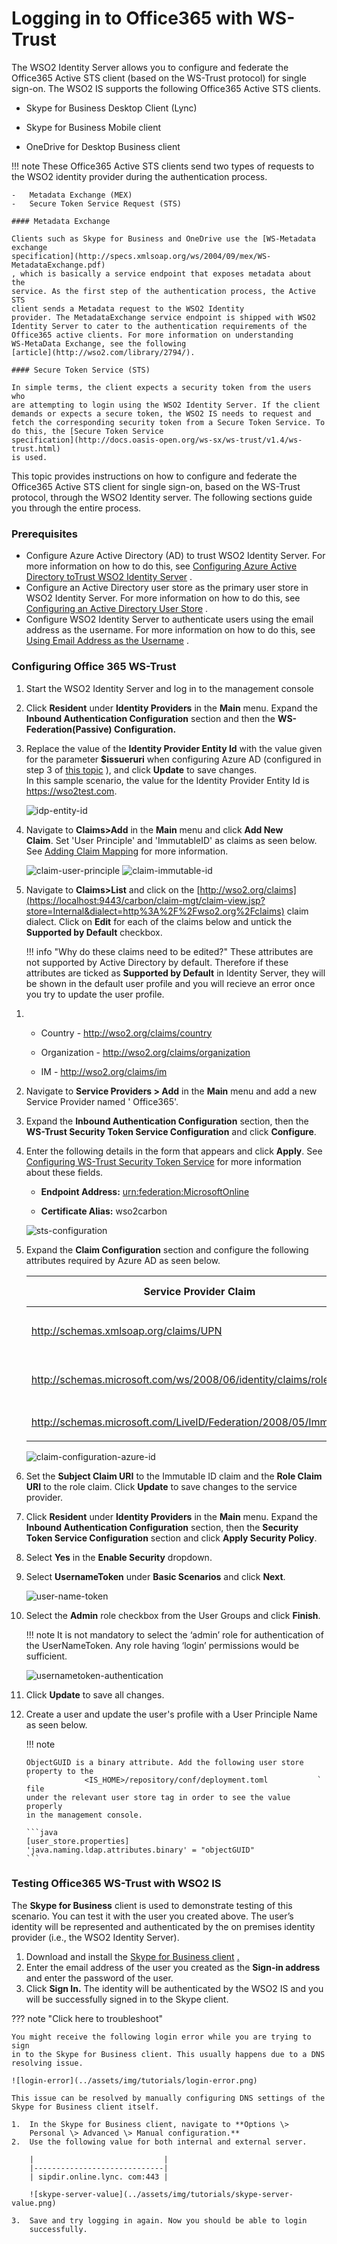 # Logging in to Office365 with WS-Trust

The WSO2 Identity Server allows you to configure and federate the
Office365 Active STS client (based on the WS-Trust protocol) for single
sign-on. The WSO2 IS supports the following Office365 Active STS
clients.

-   Skype for Business Desktop Client (Lync)

-   Skype for Business Mobile client

-   OneDrive for Desktop Business client  

!!! note
	These Office365 Active STS clients send two types of requests to the
	WSO2 identity provider during the authentication process.

	-   Metadata Exchange (MEX)
	-   Secure Token Service Request (STS)

	#### Metadata Exchange

	Clients such as Skype for Business and OneDrive use the [WS-Metadata
	exchange
	specification](http://specs.xmlsoap.org/ws/2004/09/mex/WS-MetadataExchange.pdf)
	, which is basically a service endpoint that exposes metadata about the
	service. As the first step of the authentication process, the Active STS
	client sends a Metadata request to the WSO2 Identity
	provider. The MetadataExchange service endpoint is shipped with WSO2
	Identity Server to cater to the authentication requirements of the
	Office365 active clients. For more information on understanding
	WS-MetaData Exchange, see the following
	[article](http://wso2.com/library/2794/).

	#### Secure Token Service (STS)

	In simple terms, the client expects a security token from the users who
	are attempting to login using the WSO2 Identity Server. If the client
	demands or expects a secure token, the WSO2 IS needs to request and
	fetch the corresponding security token from a Secure Token Service. To
	do this, the [Secure Token Service
	specification](http://docs.oasis-open.org/ws-sx/ws-trust/v1.4/ws-trust.html)
	is used.

This topic provides instructions on how to configure and federate the
Office365 Active STS client for single sign-on, based on the WS-Trust
protocol, through the WSO2 Identity server. The following sections guide
you through the entire process.

### Prerequisites

-   Configure Azure Active Directory (AD) to trust WSO2 Identity Server.
    For more information on how to do this, see [Configuring Azure
    Active Directory toTrust WSO2 Identity
    Server](../../learn/configuring-azure-active-directory-to-trust-wso2-identity-server)
   .
-   Configure an Active Directory user store as the primary user store
    in WSO2 Identity Server. For more information on how to do this, see
    [Configuring an Active Directory User
    Store](../../learn/configuring-a-read-write-active-directory-user-store)
   .  
-   Configure WSO2 Identity Server to authenticate users using the email
    address as the username. For more information on how to do this, see
    [Using Email Address as the
    Username](../../learn/using-email-address-as-the-username)
   .

### Configuring Office 365 WS-Trust

1.  Start the WSO2 Identity Server and log in to the management console

2.  Click **Resident** under **Identity Providers** in the **Main**
    menu. Expand the **Inbound Authentication Configuration** section
    and then the **WS-Federation(Passive) Configuration.**

3.  Replace the value of the **Identity Provider Entity Id** with the
    value given for the parameter **$issueruri** when configuring Azure
    AD (configured in step 3 of [this
    topic](../../learn/configuring-azure-active-directory-to-trust-wso2-identity-server)
    ), and click **Update** to save changes.  
    In this sample scenario, the value for the Identity Provider Entity
    Id is https://wso2test.com.

    ![idp-entity-id](../assets/img/tutorials/idp-entity-id.png)

4.  Navigate to **Claims\>Add** in the **Main** menu and click **Add New
    Claim**. Set 'User Principle' and 'ImmutableID' as claims as seen
    below. See [Adding Claim Mapping](../../learn/adding-claim-mapping) for more
    information.

    ![claim-user-principle](../assets/img/tutorials/claim-user-principle.png)
    ![claim-immutable-id](../assets/img/tutorials/claim-immutable-id.png)

5.  Navigate to **Claims\>List** and click on the
    [http://wso2.org/claims](https://localhost:9443/carbon/claim-mgt/claim-view.jsp?store=Internal&dialect=http%3A%2F%2Fwso2.org%2Fclaims)
    claim dialect. Click on **Edit** for each of the claims below and
    untick the **Supported by Default** checkbox.

    !!! info "Why do these claims need to be edited?"
		These attributes are not supported by Active Directory by default.
		Therefore if these attributes are ticked as **Supported by Default**
		in Identity Server, they will be shown in the default user profile
		and you will recieve an error once you try to update the user
		profile.

<!-- -->

1.  -   Country - http://wso2.org/claims/country

    -   Organization - http://wso2.org/claims/organization
    -   IM - http://wso2.org/claims/im

2.  Navigate to **Service Providers \> Add** in the **Main** menu and
    add a new Service Provider named ' Office365'.

3.  Expand the **Inbound Authentication Configuration** section, then
    the **WS-Trust Security Token Service Configuration** and click
    **Configure**.

4.  Enter the following details in the form that appears and click
    **Apply**. See [Configuring WS-Trust Security Token
    Service](../../learn/configuring-ws-trust-security-token-service) for more
    information about these fields.

    -   **Endpoint Address:**
        [urn:federation:MicrosoftOnline](http://urnfederationMicrosoftOnline)

    -   **Certificate Alias:** wso2carbon

    ![sts-configuration](../assets/img/tutorials/sts-configuration.png)

5.  Expand the **Claim Configuration** section and configure the
    following attributes required by Azure AD as seen below.

    <table>
    <colgroup>
    <col style="width: 33%" />
    <col style="width: 33%" />
    <col style="width: 33%" />
    </colgroup>
    <thead>
    <tr class="header">
    <th>Service Provider Claim</th>
    <th>Local Claim</th>
    <th>Requested Claim</th>
    </tr>
    </thead>
    <tbody>
    <tr class="odd">
    <td><p><a href="http://schemas.xmlsoap.org/claims/UPN">http://schemas.xmlsoap.org/claims/UPN</a></p></td>
    <td><p><a href="http://wso2.org/claims/upn">http://wso2.org/claims/upn</a></p></td>
    <td><p>Ticked (True)</p></td>
    </tr>
    <tr class="even">
    <td><p><a href="http://schemas.microsoft.com/ws/2008/06/identity/claims/role">http://schemas.microsoft.com/ws/2008/06/identity/claims/role</a></p></td>
    <td><p><a href="http://wso2.org/claims/role">http://wso2.org/claims/role</a></p></td>
    <td><p>Ticked (True)</p></td>
    </tr>
    <tr class="odd">
    <td><p><a href="http://schemas.microsoft.com/LiveID/Federation/2008/05/ImmutableID">http://schemas.microsoft.com/LiveID/Federation/2008/05/ImmutableID</a></p></td>
    <td><a href="http://wso2.org/claims/objectguid">http://wso2.org/claims/objectguid</a></td>
    <td>Ticked (True)</td>
    </tr>
    </tbody>
    </table>

    ![claim-configuration-azure-id](../assets/img/tutorials/claim-configuration-azure-id.png)

6.  Set the **Subject Claim URI** to the Immutable ID claim and the
    **Role Claim URI** to the role claim. Click **Update** to save
    changes to the service provider.

7.  Click **Resident** under **Identity Providers** in the **Main**
    menu. Expand the **Inbound Authentication Configuration** section,
    then the **Security Token Service Configuration** section and click
    **Apply Security Policy**.

8.  Select **Yes** in the **Enable Security** dropdown.

9.  Select **UsernameToken** under **Basic Scenarios** and click
    **Next**.

    ![user-name-token](../assets/img/tutorials/user-name-token.png)  

10. Select the **Admin** role checkbox from the User Groups and click
    **Finish**.

    !!! note
        It is not mandatory to select the ‘admin’ role for
        authentication of the UserNameToken. Any role having ‘login’
        permissions would be sufficient.
    
    ![usernametoken-authentication](../assets/img/tutorials/usernametoken-authentication.png)

11. Click **Update** to save all changes.

12. Create a user and update the user's profile with a User Principle
    Name as seen below.

    !!! note
    
        ObjectGUID is a binary attribute. Add the following user store
        property to the
        `            <IS_HOME>/repository/conf/deployment.toml           ` file
        under the relevant user store tag in order to see the value properly
        in the management console.
    
		```java
		[user_store.properties]
		'java.naming.ldap.attributes.binary' = "objectGUID"
		``` 

    

### Testing Office365 WS-Trust with WSO2 IS

The **Skype for Business** client is used to demonstrate testing of this
scenario. You can test it with the user you created above. The user’s
identity will be represented and authenticated by the on premises
identity provider (i.e., the WSO2 Identity Server).

1.  Download and install the [Skype for Business
    client](https://support.office.com/en-us/article/Install-Skype-for-Business-on-your-PC-8a0d4da8-9d58-44f9-9759-5c8f340cb3fb)
    [.](https://support.office.com/en-us/article/Install-Skype-for-Business-on-your-PC-8a0d4da8-9d58-44f9-9759-5c8f340cb3fb)
2.  Enter the email address of the user you created as the **Sign-in
    address** and enter the password of the user.
3.  Click **Sign In.** The identity will be authenticated by the WSO2 IS
    and you will be successfully signed in to the Skype client.

??? note "Click here to troubleshoot"

	You might receive the following login error while you are trying to sign
	in to the Skype for Business client. This usually happens due to a DNS
	resolving issue.

	![login-error](../assets/img/tutorials/login-error.png)

	This issue can be resolved by manually configuring DNS settings of the
	Skype for Business client itself.

	1.  In the Skype for Business client, navigate to **Options \>
		Personal \> Advanced \> Manual configuration.**
	2.  Use the following value for both internal and external server.

		|                             |
		|-----------------------------|
		| sipdir.online.lync. com:443 |

		![skype-server-value](../assets/img/tutorials/skype-server-value.png)

	3.  Save and try logging in again. Now you should be able to login
		successfully.
